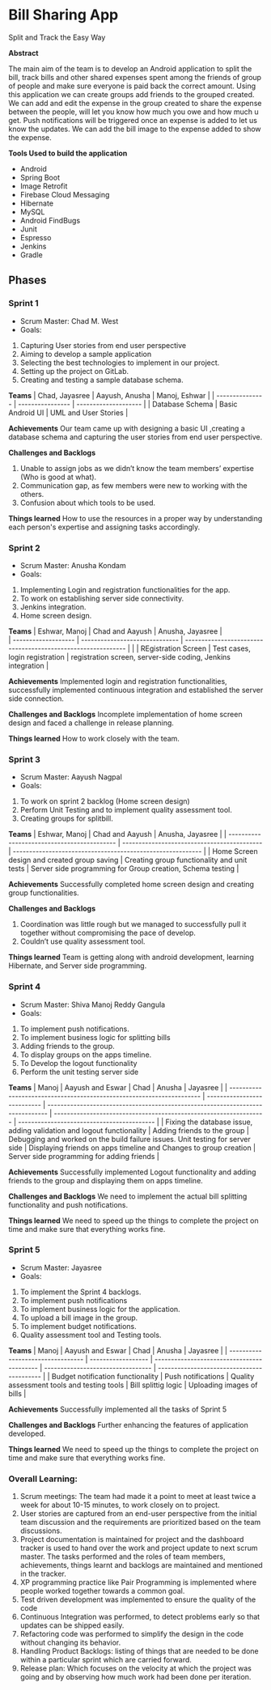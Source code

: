 # Bill Sharing App
Split and Track the Easy Way

**Abstract**

The main aim of the team is to develop an Android application to split the bill, track bills and other shared expenses spent among the friends of group of people and make sure everyone is paid back the correct amount. Using this application we can create groups add friends to the grouped created. We can add and edit the expense in the group created to share the expense between the people, will let you know how much you owe and how much u get. Push notifications will be triggered once an expense is added to let us know the updates. We can add the bill image to the expense added to show the expense. 

**Tools Used to build the application**
* Android
* Spring Boot
* Image Retrofit
* Firebase Cloud Messaging
* Hibernate
* MySQL
* Android FindBugs
* Junit
* Espresso
* Jenkins
* Gradle

## Phases

### Sprint 1
* Scrum Master: Chad M. West
* Goals:
1.	Capturing User stories from end user perspective   
2.	Aiming to develop a sample application 
3.	Selecting the best technologies to implement in our project.
4.	Setting up the project on GitLab.
5.	Creating and testing a sample database schema.

**Teams**
| Chad, Jayasree  | Aayush, Anusha   | Manoj, Eshwar        |
| --------------- | ---------------- | -------------------- |
| Database Schema | Basic Android UI | UML and User Stories |

**Achievements**
Our team came up with designing a basic UI ,creating a database schema and capturing the user stories from end user perspective.

 **Challenges and Backlogs**
1. Unable to assign jobs as we didn’t know the team members’ expertise (Who is good at what).
2. Communication gap, as few members were new to working with the others.
3. Confusion about which tools to be used.

**Things learned** 
How to use the resources in a proper way by understanding each person's expertise and assigning tasks accordingly.

### Sprint 2
* Scrum Master: Anusha Kondam
* Goals:
1. Implementing Login and registration functionalities for the app.
2. To work on establishing server side connectivity.
3. Jenkins integration.
4. Home screen design.

**Teams**
| Eshwar, Manoj       | Chad and Aayush                | Anusha, Jayasree                                             |      
| ------------------- | ------------------------------ | ------------------------------------------------------------ |                                     |
| REgistration Screen | Test cases, login registration | registration screen, server-side coding, Jenkins integration |

**Achievements**
Implemented login and registration functionalities, successfully implemented continuous integration and established the server side connection.

**Challenges and Backlogs**
Incomplete implementation of home screen design and faced a challenge in release planning.

**Things learned** 
How to work closely with the team.

### Sprint 3
* Scrum Master: Aayush Nagpal
* Goals:
1. To work on sprint 2 backlog (Home screen design)
2. Perform Unit Testing and to implement quality assessment tool.
3. Creating groups for splitbill.

**Teams**
| Eshwar, Manoj                               | Chad and Aayush                             | Anusha, Jayasree                                           |
| ------------------------------------------- | ------------------------------------------- | ---------------------------------------------------------- |
| Home Screen design and created group saving | Creating group functionality and unit tests | Server side programming for Group creation, Schema testing |

**Achievements**
Successfully completed home screen design and creating group functionalities. 

**Challenges and Backlogs**
1. Coordination was little rough but we managed to successfully pull it together without compromising the pace of develop.
2. Couldn’t use quality assessment tool.

**Things learned** 
Team is getting along with android development, learning Hibernate, and Server side programming.

### Sprint 4
* Scrum Master: Shiva Manoj Reddy Gangula
* Goals:
1. To implement push notifications.
2. To implement business logic for splitting bills
3. Adding friends to the group.
4. To display groups on the apps timeline.
5. To Develop the logout functionality
6. Perform the unit testing server side

**Teams**
| Manoj                                                                 | Aayush and Eswar            | Chad                                                                           | Anusha                                                            | Jayasree                                   |
| --------------------------------------------------------------------- | --------------------------- | ------------------------------------------------------------------------------ | ----------------------------------------------------------------- | ------------------------------------------ |
| Fixing the database issue, adding validation and logout functionality | Adding friends to the group | Debugging and worked on the build failure issues. Unit testing for server side | Displaying friends on apps timeline and Changes to group creation | Server side programming for adding friends |

**Achievements**
Successfully implemented Logout functionality and adding friends to the group and displaying them on apps timeline.

**Challenges and Backlogs**
We need to implement the actual bill splitting functionality and push notifications.

**Things learned** 
We need to speed up the things to complete the project on time and make sure that everything works fine.

### Sprint 5
* Scrum Master: Jayasree
* Goals:
1. To implement the Sprint 4 backlogs.
2. To implement push notifications
3. To implement business logic for the application.
4. To upload a bill image in the group.
5. To implement budget notifications.
6. Quality assessment tool and Testing tools.

**Teams**
| Manoj                             | Aayush and Eswar   | Chad                                       | Anusha                            | Jayasree                                   |
| --------------------------------- | ------------------ | ------------------------------------------ | --------------------------------- | ------------------------------------------ |
| Budget notification functionality | Push notifications | Quality assessment tools and testing tools | Bill splittig logic               | Uploading images of bills                  |

**Achievements**
Successfully implemented all the tasks of Sprint 5

**Challenges and Backlogs**
Further enhancing the features of application developed.

**Things learned** 
We need to speed up the things to complete the project on time and make sure that everything works fine.

### Overall Learning:
1. Scrum meetings: The team had made it a point to meet at least twice a week for about 10-15 minutes, to work closely on to project.  
1. User stories are captured from an end-user perspective from the initial team discussion and the requirements are prioritized based on the team discussions.
3. Project documentation is maintained for project and the dashboard tracker is used to hand over the work and project update to next scrum master. The tasks performed and the roles of team members, achievements, things learnt and backlogs are maintained and mentioned in the tracker. 
4. XP programming practice like Pair Programming is implemented where people worked together towards a common goal.
5. Test driven development was implemented to ensure the quality of the code 
6. Continuous Integration was performed, to detect problems early so that updates can be shipped easily.
7. Refactoring code was performed to simplify the design in the code without changing its behavior.
8. Handling Product Backlogs: listing of things that are needed to be done within a particular sprint which are carried forward.
9. Release plan: Which focuses on the velocity at which the project was going and by observing how much work had been done per iteration.

